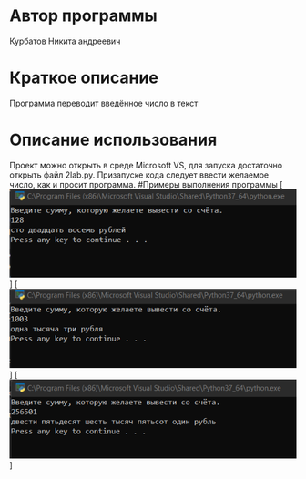 # Автор программы
Курбатов Никита андреевич
# Краткое описание
Программа переводит введённое число в текст
# Описание использования
Проект можно открыть в среде Microsoft VS, для запуска достаточно открыть файл 2lab.py. Призапуске кода следует ввести желаемое число, как и просит программа.
#Примеры выполнения программы
[![пример 1](https://github.com/clre4mer/labs/blob/main/128.png)]
[![пример 2](https://github.com/clre4mer/labs/blob/main/1003.png)]
[![пример 2](https://github.com/clre4mer/labs/blob/main/256501.png)]
